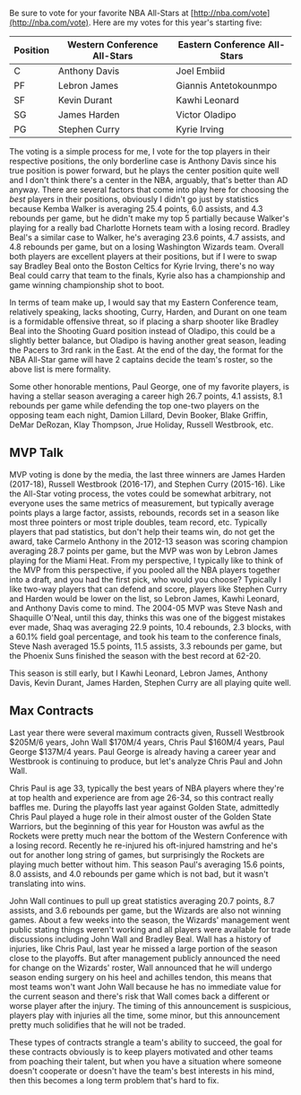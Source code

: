 Be sure to vote for your favorite NBA All-Stars at [http://nba.com/vote](http://nba.com/vote).  Here are my votes for this year's starting five:

Position | Western Conference All-Stars | Eastern Conference All-Stars
--- | --- | ---
C | Anthony Davis | Joel Embiid
PF | Lebron James | Giannis Antetokounmpo
SF | Kevin Durant | Kawhi Leonard
SG | James Harden | Victor Oladipo
PG | Stephen Curry | Kyrie Irving

The voting is a simple process for me, I vote for the top players in their respective positions, the only borderline case is Anthony Davis since his true position is power forward, but he plays the center position quite well and I don't think there's a center in the NBA, arguably, that's better than AD anyway.  There are several factors that come into play here for choosing the _best_ players in their positions, obviously I didn't go just by statistics because Kemba Walker is averaging 25.4 points, 6.0 assists, and 4.3 rebounds per game, but he didn't make my top 5 partially because Walker's playing for a really bad Charlotte Hornets team with a losing record.  Bradley Beal's a similar case to Walker, he's averaging 23.6 points, 4.7 assists, and 4.8 rebounds per game, but on a losing Washington Wizards team.  Overall both players are excellent players at their positions, but if I were to swap say Bradley Beal onto the Boston Celtics for Kyrie Irving, there's no way Beal could carry that team to the finals, Kyrie also has a championship and game winning championship shot to boot.

In terms of team make up, I would say that my Eastern Conference team, relatively speaking, lacks shooting, Curry, Harden, and Durant on one team is a formidable offensive threat, so if placing a sharp shooter like Bradley Beal into the Shooting Guard position instead of Oladipo, this could be a slightly better balance, but Oladipo is having another great season, leading the Pacers to 3rd rank in the East.  At the end of the day, the format for the NBA All-Star game will have 2 captains decide the team's roster, so the above list is mere formality.

Some other honorable mentions, Paul George, one of my favorite players, is having a stellar season averaging a career high 26.7 points, 4.1 assists, 8.1 rebounds per game while defending the top one-two players on the opposing team each night, Damion Lillard, Devin Booker, Blake Griffin, DeMar DeRozan, Klay Thompson, Jrue Holiday, Russell Westbrook, etc.

## MVP Talk

MVP voting is done by the media, the last three winners are James Harden (2017-18), Russell Westbrook (2016-17), and Stephen Curry (2015-16).  Like the All-Star voting process, the votes could be somewhat arbitrary, not everyone uses the same metrics of measurement, but typically average points plays a large factor, assists, rebounds, records set in a season like most three pointers or most triple doubles, team record, etc.  Typically players that pad statistics, but don't help their teams win, do not get the award, take Carmelo Anthony in the 2012-13 season was scoring champion averaging 28.7 points per game, but the MVP was won by Lebron James playing for the Miami Heat.  From my perspective, I typically like to think of the MVP from this perspective, if you pooled all the NBA players together into a draft, and you had the first pick, who would you choose?  Typically I like two-way players that can defend and score, players like Stephen Curry and Harden would be lower on the list, so Lebron James, Kawhi Leonard, and Anthony Davis come to mind.  The 2004-05 MVP was Steve Nash and Shaquille O'Neal, until this day, thinks this was one of the biggest mistakes ever made, Shaq was averaging 22.9 points, 10.4 rebounds, 2.3 blocks, with a 60.1% field goal percentage, and took his team to the conference finals, Steve Nash averaged 15.5 points, 11.5 assists, 3.3 rebounds per game, but the Phoenix Suns finished the season with the best record at 62-20.

This season is still early, but I Kawhi Leonard, Lebron James, Anthony Davis, Kevin Durant, James Harden, Stephen Curry are all playing quite well.

## Max Contracts

Last year there were several maximum contracts given, Russell Westbrook $205M/6 years, John Wall $170M/4 years, Chris Paul $160M/4 years,  Paul George $137M/4 years.  Paul George is already having a career year and Westbrook is continuing to produce, but let's analyze Chris Paul and John Wall.

Chris Paul is age 33, typically the best years of NBA players where they're at top health and experience are from age 26-34, so this contract really baffles me.  During the playoffs last year against Golden State, admittedly Chris Paul played a huge role in their almost ouster of the Golden State Warriors, but the beginning of this year for Houston was awful as the Rockets were pretty much near the bottom of the Western Conference with a losing record.  Recently he re-injured his oft-injured hamstring and he's out for another long string of games, but surprisingly the Rockets are playing much better without him.  This season Paul's averaging 15.6 points, 8.0 assists, and 4.0 rebounds per game which is not bad, but it wasn't translating into wins.

John Wall continues to pull up great statistics averaging 20.7 points, 8.7 assists, and 3.6 rebounds per game, but the Wizards are also not winning games.  About a few weeks into the season, the Wizards' management went public stating things weren't working and all players were available for trade discussions including John Wall and Bradley Beal.  Wall has a history of injuries, like Chris Paul, last year he missed a large portion of the season close to the playoffs.  But after management publicly announced the need for change on the Wizards' roster, Wall announced that he will undergo season ending surgery on his heel and achilles tendon, this means that most teams won't want John Wall because he has no immediate value for the current season and there's risk that Wall comes back a different or worse player after the injury.  The timing of this announcement is suspicious, players play with injuries all the time, some minor, but this announcement pretty much solidifies that he will not be traded.

These types of contracts strangle a team's ability to succeed, the goal for these contracts obviously is to keep players motivated and other teams from poaching their talent, but when you have a situation where someone doesn't cooperate or doesn't have the team's best interests in his mind, then this becomes a long term problem that's hard to fix.